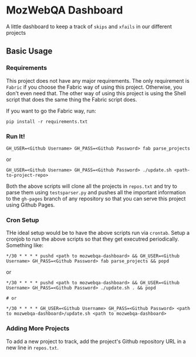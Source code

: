 # MozWebQA Dashboard

A little dashboard to keep a track of `skips` and `xfails` in our different
projects

## Basic Usage

### Requirements

This project does not have any major requirements. The only requirement is
`Fabric` if you choose the Fabric way of using this project. Otherwise, you
don't even need that. The other way of using this project is using the Shell
script that does the same thing the Fabric script does.

If you want to go the Fabric way, run:

```
pip install -r requirements.txt
```

### Run It!

```
GH_USER=<Github Username> GH_PASS=<Github Password> fab parse_projects
```

or

```
GH_USER=<Github Username> GH_PASS=<Github Password> ./update.sh <path-to-project-repo>
```

Both the above scripts will clone all the projects in `repos.txt` and try to
parse them using `testsparser.py` and pushes all the important information to
the `gh-pages` branch of any repository so that you can serve this project
using Github Pages.

### Cron Setup

THe ideal setup would be to have the above scripts run via `crontab`. Setup
a cronjob to run the above scripts so that they get executred periodically.
Something like:

```
*/30 * * * * pushd <path to mozwebqa-dashboard> && GH_USER=<Github Username> GH_PASS=<Github Password> fab parse_projects && popd
```

or

```
*/30 * * * * pushd <path to mozwebqa-dashboard> && GH_USER=<Github Username> GH_PASS=<Github Password> ./update.sh . && popd

# or

*/30 * * * * GH_USER=<Github Username> GH_PASS=<Github Password> <path to mozwebqa-dashboard>/update.sh <path to mozwebqa-dashboard>
```

### Adding More Projects

To add a new project to track, add the project's Github repository URL in a
new line in `repos.txt`.
